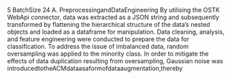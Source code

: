 5 BatchSize 24
A. PreprocessingandDataEngineering
By utilising the OSTK WebApi connector, data was extracted
as a JSON string and subsequently transformed by flattening the
hierarchical structure of the data’s nested objects and loaded as
a dataframe for manipulation. Data cleaning, analysis, and feature
engineering were conducted to prepare the data for classification.
To address the issue of imbalanced data, random oversampling was
applied to the minority class. In order to mitigate the effects of
data duplication resulting from oversampling, Gaussian noise was
introducedtotheACMdataasaformofdataaugmentation,thereby